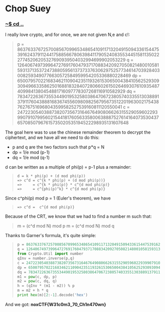 # Chop Suey

### [~$ cd ..](../)

I really love crypto, and for once, we are not given N,e and c!:

>p = 8637633767257008567099653486541091171320491509433615447539162437911244175885667806398411790524083553445158113502227745206205327690939504032994699902053229
>q = 12640674973996472769176047937170883420927050821480010581593137135372473880595613737337630629752577346147039284030082593490776630572584959954205336880228469
>dp = 6500795702216834621109042351193261530650043841056252930930949663358625016881832840728066026150264693076109354874099841380454881716097778307268116910582929
>dq = 783472263673553449019532580386470672380574033551303889137911760438881683674556098098256795673512201963002175438762767516968043599582527539160811120550041
>c = 2472230540388738207356731646764908066263155290596022939907910799560215441817605633580063888752761416407353043765708507967615735020535194522298935131607648

The goal here was to use the chinese remainder theorem to decrypt the ciphertext, and we have all we need to do this:

* p and q are the two factors such that p*q = N
* dp = 1/e mod (p-1)
* dq = 1/e mod (q-1)

d can be written as a multiple of phi(p) = p-1 plus a remainder:

> ```
> d = k * phi(p) + (d mod phi(p))
> => c^d = c^{k * phi(p) + (d mod phi(p))}
> => 	 = c^{k * phi(p)} * c^{d mod phi(p)}
> => 	 = c^{phi(p)^k} * c^{d mod phi(p)}
> ```

Since c^phi(p) mod p = 1 (Euler's theorem), we have

> ```
> => c^d =  c^{d mod phi(p)}
> ```
Because of the CRT, we know that we had to find a number m such that:

>m = (c^d mod N) mod p
>m = (c^d mod N) mod q

Thanks to Garner's formula, it's quite simple:

> ```python
>p = 8637633767257008567099653486541091171320491509433615447539162437911244175885667806398411790524083553445158113502227745206205327690939504032994699902053229
>q = 12640674973996472769176047937170883420927050821480010581593137135372473880595613737337630629752577346147039284030082593490776630572584959954205336880228469
>from Crypto.Util import number
>qInv = number.inverse(p,q)
>c = 24722305403887382073567316467649080662631552905960229399079107995602154418176056335800638887527614164073530437657085079676157350205351945222989351316076486573599576041978339872265925062764318536089007310270278526159678937431903862892400747915525118983959970607934142974736675784325993445942031372107342103852
>dp = 6500795702216834621109042351193261530650043841056252930930949663358625016881832840728066026150264693076109354874099841380454881716097778307268116910582929
>dq = 783472263673553449019532580386470672380574033551303889137911760438881683674556098098256795673512201963002175438762767516968043599582527539160811120550041
>m1 = pow(c, dp, p)
>m2 = pow(c, dq, q)
>h = (qInv * (m1 - m2)) % p
>m = m2 + h * q
>print hex(m)[2:-1].decode('hex')
> ```

And we got: **noxCTF{W31c0m3_70_Ch1n470wn}**
